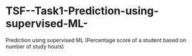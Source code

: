 # TSF--Task1-Prediction-using-supervised-ML-
Prediction using supervised ML  (Percentage score of a student based on number of study hours)

